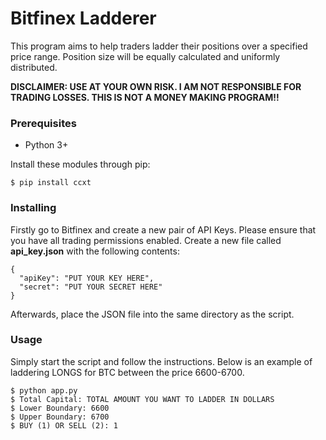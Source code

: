# Bitfinex Ladderer

This program aims to help traders ladder their positions over a specified price range. Position size will be equally calculated and uniformly distributed.

**DISCLAIMER: USE AT YOUR OWN RISK. I AM NOT RESPONSIBLE FOR TRADING LOSSES. THIS IS NOT A MONEY MAKING PROGRAM!!**

### Prerequisites

* Python 3+

Install these modules through pip:

```
$ pip install ccxt
```

### Installing

Firstly go to Bitfinex and create a new pair of API Keys. Please ensure that you have all trading permissions enabled. Create a new file called **api_key.json** with the following contents:

```
{
  "apiKey": "PUT YOUR KEY HERE",
  "secret": "PUT YOUR SECRET HERE"
}

```

Afterwards, place the JSON file into the same directory as the script.

### Usage

Simply start the script and follow the instructions. Below is an example of laddering LONGS for BTC between the price 6600-6700. 

```
$ python app.py
$ Total Capital: TOTAL AMOUNT YOU WANT TO LADDER IN DOLLARS
$ Lower Boundary: 6600
$ Upper Boundary: 6700
$ BUY (1) OR SELL (2): 1
```

